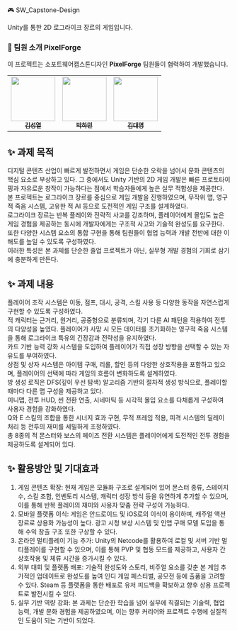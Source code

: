 🎮 SW_Capstone-Design

Unity를 통한 2D 로그라이크 장르의 게임입니다.

### 🤝 팀원 소개 PixelForge
이 프로젝트는 소포트웨어캡스톤디자인 **PixelForge** 팀원들이 협력하여 개발했습니다.

<table>
  <tbody>
    <tr>
      <td align="center"><a href="https://github.com/GithubOfHermes">
        <img src="https://github.com/GithubOfHermes.png?size=100" width="100px;" alt=""/><br /><sub><b>김성열</b></sub></a><br />
      </td>
      <td align="center"><a href="https://github.com/inNewPG">
        <img src="https://github.com/inNewPG.png?size=100" width="100px;" alt=""/><br /><sub><b>박하민</b></sub></a><br />
      </td>
      <td align="center"><a href="https://github.com/Ryder76524">
        <img src="https://github.com/Ryder76524.png?size=100" width="100px;" alt=""/><br /><sub><b>김대명</b></sub></a><br />
      </td>
    </tr>
  </tbody>
</table>

## ✨ 과제 목적
  디지털 콘텐츠 산업이 빠르게 발전하면서 게임은 단순한 오락을 넘어서 문화 콘텐츠의 핵심 요소로 부상하고 있다. 그 중에서도 Unity 기반의 2D 게임 개발은 빠른 프로토타이핑과 자유로운 창작이 가능하다는 점에서 학습자들에게 높은 실무 적합성을 제공한다.
  <br>본 프로젝트는 로그라이크 장르를 중심으로 게임 개발을 진행하였으며, 무작위 맵, 영구적 죽음 시스템, 고유한 적 AI 등으로 도전적인 게임 구조를 설계하였다.
  <br>로그라이크 장르는 반복 플레이와 전략적 사고를 강조하며, 플레이어에게 몰입도 높은 게임 경험을 제공하는 동시에 개발자에게는 구조적 사고와 기술적 완성도를 요구한다. 또한 다양한 시스템 요소의 통합 구현을 통해 팀원들이 협업 능력과 개발 전반에 대한 이해도를 높일 수 있도록 구성하였다.
  <br>이러한 특성은 본 과제를 단순한 졸업 프로젝트가 아닌, 실무형 개발 경험의 기회로 삼기에 충분하게 만든다.


## ✨ 과제 내용
  플레이어 조작 시스템은 이동, 점프, 대시, 공격, 스킬 사용 등 다양한 동작을 자연스럽게 구현할 수 있도록 구성하였다. 
  <br>적 캐릭터는 근거리, 원거리, 공중형으로 분류되며, 각기 다른 AI 패턴을 적용하여 전투의 다양성을 높였다. 플레이어가 사망 시 모든 데이터를 초기화하는 영구적 죽음 시스템을 통해 로그라이크 특유의 긴장감과 전략성을 유지하였다. 
  <br>카드 기반 능력 강화 시스템을 도입하여 플레이어가 직접 성장 방향을 선택할 수 있는 자유도를 부여하였다. 
  <br>상점 및 상자 시스템은 아이템 구매, 리롤, 할인 등의 다양한 상호작용을 포함하고 있으며, 플레이어의 선택에 따라 게임의 흐름이 변화하도록 설계하였다. 
  <br>방 생성 로직은 DFS(깊이 우선 탐색) 알고리즘 기반의 절차적 생성 방식으로, 플레이할 때마다 다른 맵 구성을 제공하고 있다.
  <br>미니맵, 전투 HUD, 씬 전환 연출, 시네마틱 등 시각적 몰입 요소를 다채롭게 구성하여 사용자 경험을 강화하였다. 
  <br>Q와 E 스킬의 조합을 통한 시너지 효과 구현, 무적 프레임 적용, 피격 시스템의 딜레이 처리 등 전투의 재미를 세밀하게 조정하였다. 
  <br>총 8종의 적 몬스터와 보스의 페이즈 전환 시스템은 플레이어에게 도전적인 전투 경험을 제공하도록 설계되어 있다.


## ✨ 활용방안 및 기대효과
1. 게임 콘텐츠 확장: 현재 게임은 모듈화 구조로 설계되어 있어 몬스터 종류, 스테이지 수, 스킬 조합, 인벤토리 시스템, 캐릭터 성장 방식 등을 유연하게 추가할 수 있으며, 이를 통해 반복 플레이의 재미와 사용자 맞춤 전략 구성이 가능하다.
2. 모바일 플랫폼 이식: 게임은 안드로이드 및 iOS로의 이식이 용이하며, 캐주얼 액션 장르로 상용화 가능성이 높다. 광고 시청 보상 시스템 및 인앱 구매 모델 도입을 통해 수익 창출 구조 또한 구상할 수 있다.
3. 온라인 멀티플레이 기능 추가: Unity의 Netcode를 활용하여 로컬 및 서버 기반 멀티플레이를 구현할 수 있으며, 이를 통해 PVP 및 협동 모드를 제공하고, 사용자 간 상호작용 및 체류 시간을 증가시킬 수 있다.
4. 외부 대회 및 플랫폼 배포: 기술적 완성도와 스토리, 비주얼 요소를 갖춘 본 게임 추가적인 업데이트로 완성도를 높여 인디 게임 페스티벌, 공모전 등에 출품을 고려할 수 있다. Steam 등 플랫폼을 통한 배포로 유저 피드백을 확보하고 향후 상용 프로젝트로 발전시킬 수 있다.
5. 실무 기반 역량 강화: 본 과제는 단순한 학습을 넘어 실무에 직결되는 기술력, 협업 능력, 개발 문화 경험을 제공하였으며, 이는 향후 커리어와 프로젝트 수행에 실질적인 도움이 되는 기반이 되었다.
